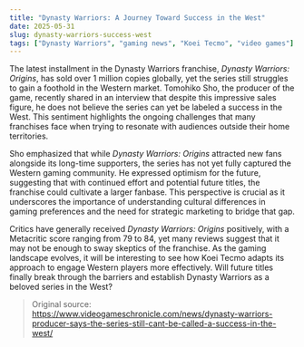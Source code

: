 ```yaml
---
title: "Dynasty Warriors: A Journey Toward Success in the West"
date: 2025-05-31
slug: dynasty-warriors-success-west
tags: ["Dynasty Warriors", "gaming news", "Koei Tecmo", "video games"]
---
```


The latest installment in the Dynasty Warriors franchise, *Dynasty Warriors: Origins*, has sold over 1 million copies globally, yet the series still struggles to gain a foothold in the Western market. Tomohiko Sho, the producer of the game, recently shared in an interview that despite this impressive sales figure, he does not believe the series can yet be labeled a success in the West. This sentiment highlights the ongoing challenges that many franchises face when trying to resonate with audiences outside their home territories.

Sho emphasized that while *Dynasty Warriors: Origins* attracted new fans alongside its long-time supporters, the series has not yet fully captured the Western gaming community. He expressed optimism for the future, suggesting that with continued effort and potential future titles, the franchise could cultivate a larger fanbase. This perspective is crucial as it underscores the importance of understanding cultural differences in gaming preferences and the need for strategic marketing to bridge that gap.

Critics have generally received *Dynasty Warriors: Origins* positively, with a Metacritic score ranging from 79 to 84, yet many reviews suggest that it may not be enough to sway skeptics of the franchise. As the gaming landscape evolves, it will be interesting to see how Koei Tecmo adapts its approach to engage Western players more effectively. Will future titles finally break through the barriers and establish Dynasty Warriors as a beloved series in the West?

> Original source: https://www.videogameschronicle.com/news/dynasty-warriors-producer-says-the-series-still-cant-be-called-a-success-in-the-west/